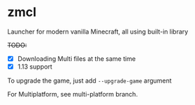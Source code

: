 # zmcl
Launcher for modern vanilla Minecraft, all using built-in library

~~TODO:~~
 - [x] Downloading Multi files at the same time    
 - [x] 1.13 support     

To upgrade the game, just add `--upgrade-game` argument

For Multiplatform, see multi-platform branch.
